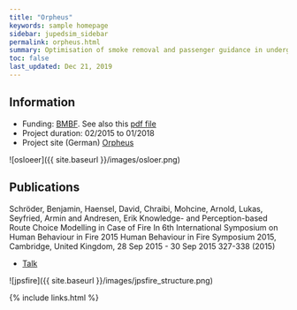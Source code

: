 ```yaml
---
title: "Orpheus"
keywords: sample homepage
sidebar: jupedsim_sidebar
permalink: orpheus.html
summary: Optimisation of smoke removal and passenger guidance in underground stations. In this project the interface of JuPedSim to FDS was implemented (JPSfire)
toc: false
last_updated: Dec 21, 2019
---
```


## Information
- Funding: [BMBF](https://www.bmbf.de/en/index.html). See also this [pdf file](http://www.sifo.de/files/Projektumriss_ORPHEUS.pdf)
- Project duration:  02/2015 to 01/2018
- Project site (German) [Orpheus](http://www.orpheus-projekt.de/orpheus/DE/Home/home_node.html)

![osloeer]({{ site.baseurl }}/images/osloer.png)

## Publications 
Schröder, Benjamin, Haensel, David, Chraibi, Mohcine, Arnold, Lukas, Seyfried, Armin and Andresen, Erik Knowledge- and Perception-based Route Choice Modelling in Case of Fire In 6th International Symposium on Human Behaviour in Fire 2015 Human Behaviour in Fire Symposium 2015, Cambridge, United Kingdom, 28 Sep 2015 - 30 Sep 2015 327-338 (2015)
- [Talk](http://juser.fz-juelich.de/record/255940)

![jpsfire]({{ site.baseurl }}/images/jpsfire_structure.png)

{% include links.html %}

